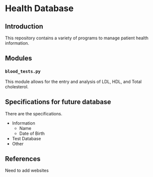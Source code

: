 # Health Database

## Introduction
This repository contains a variety of programs to manage patient health information.


## Modules
### `blood_tests.py`
This module allows for the entry and analysis of LDL, HDL, and Total cholesterol.


## Specifications for future database
There are the specifications.
* Information
  + Name
  + Date of Birth
* Test Database
* Other

## References
Need to add websites



